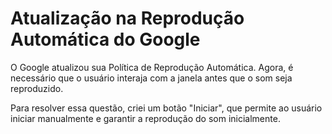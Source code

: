 # Atualização na Reprodução Automática do Google

O Google atualizou sua Política de Reprodução Automática. Agora, é necessário que o usuário interaja com a janela antes que o som seja reproduzido.

Para resolver essa questão, criei um botão "Iniciar", que permite ao usuário iniciar manualmente e garantir a reprodução do som inicialmente.
